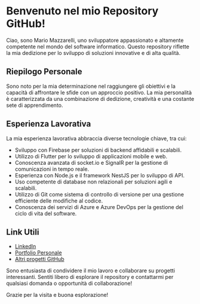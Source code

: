 # Benvenuto nel mio Repository GitHub!

Ciao, sono Mario Mazzarelli, uno sviluppatore appassionato e altamente competente nel mondo del software informatico. Questo repository riflette la mia dedizione per lo sviluppo di soluzioni innovative e di alta qualità.

## Riepilogo Personale

Sono noto per la mia determinazione nel raggiungere gli obiettivi e la capacità di affrontare le sfide con un approccio positivo. La mia personalità è caratterizzata da una combinazione di dedizione, creatività e una costante sete di apprendimento.

## Esperienza Lavorativa

La mia esperienza lavorativa abbraccia diverse tecnologie chiave, tra cui:

- Sviluppo con Firebase per soluzioni di backend affidabili e scalabili.
- Utilizzo di Flutter per lo sviluppo di applicazioni mobile e web.
- Conoscenza avanzata di socket.io e SignalR per la gestione di comunicazioni in tempo reale.
- Esperienza con Node.js e il framework NestJS per lo sviluppo di API.
- Uso competente di database non relazionali per soluzioni agili e scalabili.
- Utilizzo di Git come sistema di controllo di versione per una gestione efficiente delle modifiche al codice.
- Conoscenza dei servizi di Azure e Azure DevOps per la gestione del ciclo di vita del software.

## Link Utili

- [LinkedIn](https://www.linkedin.com/in/mario-mazzarelli-3749221ba/)
- [Portfolio Personale](https://mariom.org/)
- [Altri progetti GitHub](https://github.com/mariomazz/portfolio_mario_mazz, )

Sono entusiasta di condividere il mio lavoro e collaborare su progetti interessanti. Sentiti libero di esplorare il repository e contattarmi per qualsiasi domanda o opportunità di collaborazione!

Grazie per la visita e buona esplorazione!
